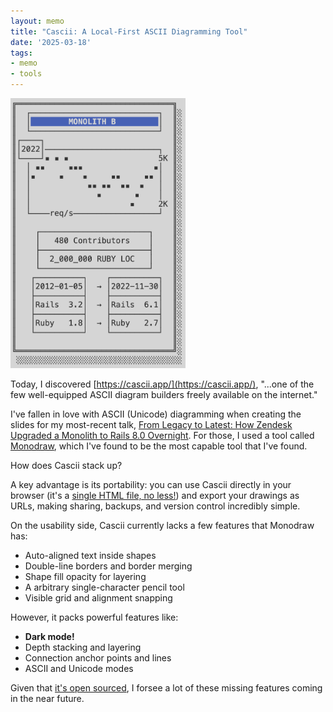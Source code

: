 ```yaml
---
layout: memo
title: "Cascii: A Local-First ASCII Diagramming Tool"
date: '2025-03-18'
tags:
- memo
- tools
---
```


<img src="/assets/images/memos/monolith_b_ascii_diagram.png" style="max-width:280px" alt="ASCII diagram from my talk, 'From Legacy to Latest: How Zendesk Upgraded a Monolith to Rails 8.0 Overnight' created using Monodraw and Keynote">


Today, I discovered [https://cascii.app/](https://cascii.app/), "...one of the few well-equipped ASCII diagram builders freely available on the internet."

I've fallen in love with ASCII (Unicode) diagramming when creating the slides for my most-recent talk, [From Legacy to Latest: How Zendesk Upgraded a Monolith to Rails 8.0 Overnight](https://www.youtube.com/watch?v=kgVgcNtN5mc). For those, I used a tool called [Monodraw](https://monodraw.helftone.com/), which I've found to be the most capable tool that I've found.

How does Cascii stack up?

A key advantage is its portability: you can use Cascii directly in your browser (it's a [single HTML file, no less!](https://github.com/casparwylie/cascii-core/blob/main/cascii.html)) and export your drawings as URLs, making sharing, backups, and version control incredibly simple.

On the usability side, Cascii currently lacks a few features that Monodraw has:

* Auto-aligned text inside shapes
* Double-line borders and border merging
* Shape fill opacity for layering
* A arbitrary single-character pencil tool
* Visible grid and alignment snapping

However, it packs powerful features like:

* **Dark mode!**
* Depth stacking and layering
* Connection anchor points and lines
* ASCII and Unicode modes

Given that [it's open sourced](https://github.com/casparwylie/cascii-core/), I forsee a lot of these missing features coming in the near future.
